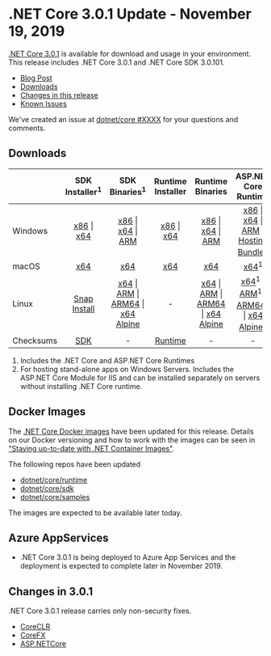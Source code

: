 # .NET Core 3.0.1 Update - November 19, 2019

[.NET Core 3.0.1](https://dotnet.microsoft.com/download/dotnet-core/3.0) is available for download and usage in your environment. This release includes .NET Core 3.0.1 and .NET Core SDK 3.0.101.

* [Blog Post][dotnet-blog]
* [Downloads](#downloads)
* [Changes in this release](#changes-in-301)
* [Known Issues](../3.0-known-issues.md)

We've created an issue at [dotnet/core #XXXX](https://github.com/dotnet/core/issues/XXXX) for your questions and comments.


## Downloads

|           | SDK Installer<sup>1</sup>                        | SDK Binaries<sup>1</sup>                 | Runtime Installer                                        | Runtime Binaries                                 | ASP.NET Core Runtime           | Windows Desktop Runtime           |
| --------- | :------------------------------------------:     | :----------------------:                 | :---------------------------:                            | :-------------------------:                      | :-----------------:            |:-----------------:            |
| Windows   | [x86][dotnet-sdk-win-x86.exe] \| [x64][dotnet-sdk-win-x64.exe] | [x86][dotnet-sdk-win-x86.zip] \| [x64][dotnet-sdk-win-x64.zip] \| [ARM][dotnet-sdk-win-arm.zip] | [x86][dotnet-runtime-win-x86.exe] \| [x64][dotnet-runtime-win-x64.exe] | [x86][dotnet-runtime-win-x86.zip] \| [x64][dotnet-runtime-win-x64.zip] \| [ARM][dotnet-runtime-win-arm.zip]  | [x86][aspnetcore-runtime-win-x86.exe] \| [x64][aspnetcore-runtime-win-x64.exe] \| [ARM][aspnetcore-runtime-win-arm.zip] \|<br> [Hosting Bundle][dotnet-hosting-win.exe]<sup>2</sup> | [x86][windowsdesktop-runtime-win-x86.exe] \| [x64][windowsdesktop-runtime-win-x64.exe] | 
| macOS     | [x64][dotnet-sdk-osx-x64.pkg]  | [x64][dotnet-sdk-osx-x64.tar.gz]     | [x64][dotnet-runtime-osx-x64.pkg] | [x64][dotnet-runtime-osx-x64.tar.gz] | [x64][aspnetcore-runtime-osx-x64.tar.gz]<sup>1</sup> | - |
| Linux     |  [Snap Install][snap-install]  | [x64][dotnet-sdk-linux-x64.tar.gz] \| [ARM][dotnet-sdk-linux-arm.tar.gz] \| [ARM64][dotnet-sdk-linux-arm64.tar.gz] \| [x64 Alpine][dotnet-sdk-linux-musl-x64.tar.gz] | - | [x64][dotnet-runtime-linux-x64.tar.gz] \| [ARM][dotnet-runtime-linux-arm.tar.gz] \| [ARM64][dotnet-runtime-linux-arm64.tar.gz] \| [x64 Alpine][dotnet-runtime-linux-musl-x64.tar.gz] | [x64][aspnetcore-runtime-linux-x64.tar.gz]<sup>1</sup>  \| [ARM][aspnetcore-runtime-linux-arm.tar.gz]<sup>1</sup> \| [ARM64][aspnetcore-runtime-linux-arm64.tar.gz]<sup>1</sup> \| [x64 Alpine][aspnetcore-runtime-linux-musl-x64.tar.gz]<sup>1</sup> | - |
| Checksums | [SDK][checksums-sdk]                             | -                                        | [Runtime][checksums-runtime]                             | - | - | - |

1. Includes the .NET Core and ASP.NET Core Runtimes
2. For hosting stand-alone apps on Windows Servers. Includes the ASP.NET Core Module for IIS and can be installed separately on servers without installing .NET Core runtime.


## Docker Images

The [.NET Core Docker images](https://hub.docker.com/r/microsoft/dotnet/) have been updated for this release. Details on our Docker versioning and how to work with the images can be seen in ["Staying up-to-date with .NET Container Images"](https://blogs.msdn.microsoft.com/dotnet/2018/06/18/staying-up-to-date-with-net-container-images/).

The following repos have been updated

* [dotnet/core/runtime](https://hub.docker.com/_/microsoft-dotnet-core-runtime/)
* [dotnet/core/sdk](https://hub.docker.com/_/microsoft-dotnet-core-sdk/)
* [dotnet/core/samples](https://hub.docker.com/_/microsoft-dotnet-core-samples)

The images are expected to be available later today.


## Azure AppServices

* .NET Core 3.0.1 is being deployed to Azure App Services and the deployment is expected to complete later in November 2019.

##  Changes in 3.0.1

.NET Core 3.0.1 release carries only non-security fixes.

* [CoreCLR](https://github.com/dotnet/coreclr/issues?utf8=%E2%9C%93&q=milestone%3A3.0.1+label%3Aservicing-approved)
* [CoreFX](https://github.com/dotnet/corefx/issues?utf8=%E2%9C%93&q=milestone%3A3.0.1+label%3Aservicing-approved)
* [ASP.NETCore](https://github.com/search?q=user:aspnet+is:pr+label:Servicing-approved+milestone:3.0.1)

[blob-runtime]: https://dotnetcli.blob.core.windows.net/dotnet/Runtime/
[blob-sdk]: https://dotnetcli.blob.core.windows.net/dotnet/Sdk/
[release-notes]: https://github.com/dotnet/core/blob/master/release-notes/3.0/3.0.1/3.0.1.md


[checksums-runtime]: https://dotnetcli.blob.core.windows.net/dotnet/checksums/3.0.1-sha.txt
[checksums-sdk]: https://dotnetcli.blob.core.windows.net/dotnet/checksums/3.0.1-sha.txt

[linux-install]: https://www.microsoft.com/net/download/linux
[linux-setup]: https://github.com/dotnet/core/blob/master/Documentation/linux-setup.md
[dotnet-blog]: https://devblogs.microsoft.com/dotnet/net-core-November-2019/

[snap-install]: 3.0.1-install-instructions.md


[//]: # ( Runtime 3.0.1)
[dotnet-runtime-linux-arm.tar.gz]: https://download.visualstudio.microsoft.com/download/pr/6ff3b8af-4b33-47e6-bc11-73f85e0d2f56/bbb1282d7f16998eaeecd3ca258faf39/dotnet-runtime-3.0.1-linux-arm.tar.gz
[dotnet-runtime-linux-arm64.tar.gz]: https://download.visualstudio.microsoft.com/download/pr/85917a71-f8c5-4735-8a6b-ef9082cc954a/9b2b52dc5cd003f02e689611f40ccc9a/dotnet-runtime-3.0.1-linux-arm64.tar.gz
[dotnet-runtime-linux-musl-x64.tar.gz]: https://download.visualstudio.microsoft.com/download/pr/01d60ced-e0dd-4dee-b06b-01b210e24867/dcd05653dda2f2ecd5a0905e22ffa534/dotnet-runtime-3.0.1-linux-musl-x64.tar.gz
[dotnet-runtime-linux-x64.tar.gz]: https://download.visualstudio.microsoft.com/download/pr/30ab052d-dbb6-4bce-8a44-a831034589ed/7ffaad695afb7ccd778b0d3fc1c89f50/dotnet-runtime-3.0.1-linux-x64.tar.gz
[dotnet-runtime-osx-x64.pkg]: https://download.visualstudio.microsoft.com/download/pr/4f1b281a-0e9b-410f-a081-b2264dc49946/73b0d1b4e9f955e8dd970b1ad5f4d697/dotnet-runtime-3.0.1-osx-x64.pkg
[dotnet-runtime-osx-x64.tar.gz]: https://download.visualstudio.microsoft.com/download/pr/3e6e9e3d-bd98-4d63-a44b-451c0d647285/63dd5642dd3b6108da4e66b1b20d6510/dotnet-runtime-3.0.1-osx-x64.tar.gz
[dotnet-runtime-rhel.6-x64.tar.gz]: https://download.visualstudio.microsoft.com/download/pr/fcc31b04-9203-4783-aee1-1fddc6eb1c47/955753f4d1b0c324ffe57f5052e98e57/dotnet-runtime-3.0.1-rhel.6-x64.tar.gz
[dotnet-runtime-win-arm.zip]: https://download.visualstudio.microsoft.com/download/pr/bd018971-10a5-4061-b128-4d5699394c8a/eba3bb299c567c43d62e419472d11c71/dotnet-runtime-3.0.1-win-arm.zip
[dotnet-runtime-win-x64.exe]: https://download.visualstudio.microsoft.com/download/pr/d12cc6fa-8717-4424-9cbf-d67ae2fb2575/b4fff475e67917918aa2814d6f673685/dotnet-runtime-3.0.1-win-x64.exe
[dotnet-runtime-win-x64.zip]: https://download.visualstudio.microsoft.com/download/pr/50485082-5eea-4ef1-9065-22aac3856892/2538796b016f6d56be9c8047a71a331a/dotnet-runtime-3.0.1-win-x64.zip
[dotnet-runtime-win-x86.exe]: https://download.visualstudio.microsoft.com/download/pr/8dd9ad38-1a35-45d1-9a27-f07eb599b5db/5b2d47f567f27e3b38145fd294e01b2b/dotnet-runtime-3.0.1-win-x86.exe
[dotnet-runtime-win-x86.zip]: https://download.visualstudio.microsoft.com/download/pr/986ab6ba-907c-41bf-9fd7-75b7a6e19f6d/83608357096d989a446ca1d0b14bb394/dotnet-runtime-3.0.1-win-x86.zip
[netstandard-targeting-pack-osx-x64.pkg]: https://download.visualstudio.microsoft.com/download/pr/4e065cf7-989a-49b9-a773-93bcd0adc4ec/b47a1f23bdb4a2656ac83a38adb2a195/netstandard-targeting-pack-2.1.0-osx-x64.pkg

[//]: # ( WindowsDesktop 3.0.1)
[windowsdesktop-runtime-win-x64.exe]: https://download.visualstudio.microsoft.com/download/pr/856eeb1c-3b2a-4165-b248-b88082cffaf2/c6ad73da23e82a7db7177c5b39c3f825/windowsdesktop-runtime-3.0.1-win-x64.exe
[windowsdesktop-runtime-win-x86.exe]: https://download.visualstudio.microsoft.com/download/pr/69e24078-d75b-4f5a-b043-c0a5d518bccf/82596a43ad0f0eca21915cba4cea250d/windowsdesktop-runtime-3.0.1-win-x86.exe

[//]: # ( ASP 3.0.1)
[aspnetcore-runtime-linux-arm.tar.gz]: https://download.visualstudio.microsoft.com/download/pr/57bf6ac3-1712-4b36-bfab-80b31d7ce21e/1ca71849902d73eb083bcc2c2f4d8f4f/aspnetcore-runtime-3.0.1-linux-arm.tar.gz
[aspnetcore-runtime-linux-arm64.tar.gz]: https://download.visualstudio.microsoft.com/download/pr/e02ed469-29e8-479e-a0d3-7b6f9946175b/05f2adcc8fcd4dd09cd7fca69ba3b325/aspnetcore-runtime-3.0.1-linux-arm64.tar.gz
[aspnetcore-runtime-linux-musl-x64.tar.gz]: https://download.visualstudio.microsoft.com/download/pr/c8826189-6a89-42f9-a1e8-0a6a2220bd19/f9884d79618c61392e8cb18cee785e0a/aspnetcore-runtime-3.0.1-linux-musl-x64.tar.gz
[aspnetcore-runtime-linux-x64.tar.gz]: https://download.visualstudio.microsoft.com/download/pr/67362f50-42cc-42d0-919f-c868e8a70db8/3ecdc7b53899df7e2e260b6b7b3f25c1/aspnetcore-runtime-3.0.1-linux-x64.tar.gz
[aspnetcore-runtime-osx-x64.tar.gz]: https://download.visualstudio.microsoft.com/download/pr/393b61d6-2cb0-48bf-a1b0-30a4df801cf2/2eb408749ec54993cddea660a268c327/aspnetcore-runtime-3.0.1-osx-x64.tar.gz
[aspnetcore-runtime-win-arm.zip]: https://download.visualstudio.microsoft.com/download/pr/90e3328d-261f-4555-ae39-eda692460004/dffb03db33e4d5ac0b69402bf51e2739/aspnetcore-runtime-3.0.1-win-arm.zip
[aspnetcore-runtime-win-x64.exe]: https://download.visualstudio.microsoft.com/download/pr/562bf74b-103e-4ae8-9729-135cb0f20b10/bde260804155a67038e0913a240c36a2/aspnetcore-runtime-3.0.1-win-x64.exe
[aspnetcore-runtime-win-x64.zip]: https://download.visualstudio.microsoft.com/download/pr/d79f312a-9ea6-4de4-9dfe-130f80a432bf/b609ceeb836f203365a95f99ca48eac8/aspnetcore-runtime-3.0.1-win-x64.zip
[aspnetcore-runtime-win-x86.exe]: https://download.visualstudio.microsoft.com/download/pr/fde67c8d-3399-4c86-b275-1faee9b85eeb/3934a26597707c86d3fabf852958611d/aspnetcore-runtime-3.0.1-win-x86.exe
[aspnetcore-runtime-win-x86.zip]: https://download.visualstudio.microsoft.com/download/pr/7bdf1dfe-b898-47ef-bbb7-b87b4deb697b/140b954dce97de381788e02baf4c5031/aspnetcore-runtime-3.0.1-win-x86.zip
[dotnet-hosting-win.exe]: https://download.visualstudio.microsoft.com/download/pr/32b71802-0b4d-4064-a7e6-083b5155d3b1/080cf60a5c06be4ed27e2eac6c693f2f/dotnet-hosting-3.0.1-win.exe

[//]: # ( SDK 3.0.101 )
[dotnet-sdk-linux-arm.tar.gz]: https://download.visualstudio.microsoft.com/download/pr/0b30374c-3d52-45ad-b4e5-9a39d0bf5bf0/deb17f7b32968b3a2186650711456152/dotnet-sdk-3.0.101-linux-arm.tar.gz
[dotnet-sdk-linux-arm64.tar.gz]: https://download.visualstudio.microsoft.com/download/pr/89fb60b1-3359-414e-94cf-359f57f37c7c/256e6dac8f44f9bad01f23f9a27b01ee/dotnet-sdk-3.0.101-linux-arm64.tar.gz
[dotnet-sdk-linux-musl-x64.tar.gz]: https://download.visualstudio.microsoft.com/download/pr/fe658633-74b4-4783-921f-df078f48fae9/1b56df89be07d4faf65b4b2a9455f0d5/dotnet-sdk-3.0.101-linux-musl-x64.tar.gz
[dotnet-sdk-linux-x64.tar.gz]: https://download.visualstudio.microsoft.com/download/pr/4f51cfd8-311d-43fe-a887-c80b40358cfd/440d10dc2091b8d0f1a12b7124034e49/dotnet-sdk-3.0.101-linux-x64.tar.gz
[dotnet-sdk-osx-x64.pkg]: https://download.visualstudio.microsoft.com/download/pr/2098cde2-5c81-47e0-a5fc-2dc9ae09d23e/5fea281f779e71ac37c0387e5677dec3/dotnet-sdk-3.0.101-osx-x64.pkg
[dotnet-sdk-osx-x64.tar.gz]: https://download.visualstudio.microsoft.com/download/pr/5e5de074-71f0-4df3-bce8-39885a553d05/1dc6b87dc3481c958d7fe403dde5dc03/dotnet-sdk-3.0.101-osx-x64.tar.gz
[dotnet-sdk-win-arm.zip]: https://download.visualstudio.microsoft.com/download/pr/408d2763-bbf3-4564-8635-3901ec0156b5/566a5639219550682de2a0919e4ca1fe/dotnet-sdk-3.0.101-win-arm.zip
[dotnet-sdk-win-x64.exe]: https://download.visualstudio.microsoft.com/download/pr/66adfd75-9c1d-4e44-8d9c-cdc0cbc41104/5288b628601e30b0fa10d64fdaf64287/dotnet-sdk-3.0.101-win-x64.exe
[dotnet-sdk-win-x64.zip]: https://download.visualstudio.microsoft.com/download/pr/f70f412f-7cf0-4b59-b83a-26fb62d1ca34/a08119df2fa869aaddab2461828cbd02/dotnet-sdk-3.0.101-win-x64.zip
[dotnet-sdk-win-x86.exe]: https://download.visualstudio.microsoft.com/download/pr/9a8b141c-a157-48df-af71-4ce922ad7ee4/0d24f68cb8e404cff90d0e0a39d4b86e/dotnet-sdk-3.0.101-win-x86.exe
[dotnet-sdk-win-x86.zip]: https://download.visualstudio.microsoft.com/download/pr/55f90ed2-dae2-4ae5-b858-d2fb7631f00a/afee14bc094e0eb5fbf67f6ed8a5d5ad/dotnet-sdk-3.0.101-win-x86.zip

[//]: # ( Symbols )

